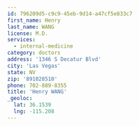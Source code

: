 ```yaml
---
id: 796209d5-c9c9-45eb-9d14-a47cf5e833c7
first_name: Henry
last_name: WANG
license: M.D.
services:
  - internal-medicine
category: doctors
address: '1346 S Decatur Blvd'
city: 'Las Vegas'
state: NV
zip: '891028510'
phone: 702-889-8355
title: 'Henry WANG'
_geoloc:
  lat: 36.1539
  lng: -115.208
---
```

